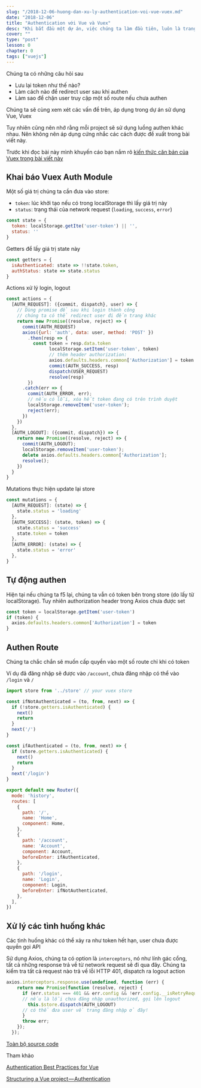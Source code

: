 ```yaml
---
slug: "/2018-12-06-huong-dan-xu-ly-authentication-voi-vue-vuex.md"
date: "2018-12-06"
title: "Authentication với Vue và Vuex"
desc: "Khi bắt đầu một dự án, việc chúng ta làm đầu tiên, luôn là trang đăng ký đăng nhập, hoặc gọi là xử lý luồng authen cho ngầu."
cover: ""
type: "post"
lesson: 0
chapter: 0
tags: ["vuejs"]
---
```



Chúng ta có những câu hỏi sau

- Lưu lại token như thế nào?
- Làm cách nào để redirect user sau khi authen
- Làm sao để chặn user truy cập một số route nếu chưa authen

Chúng ta sẽ cùng xem xét các vấn đề trên, áp dụng trong dự án sử dụng Vue, Vuex

Tuy nhiên cũng nên nhớ rằng mỗi project sẽ sử dụng luồng authen khác nhau. Nên không nên áp dụng cứng nhắc các cách được đề xuất trong bài viết này.

Trước khi đọc bài này mình khuyến cáo bạn nắm rõ [kiến thức căn bản của Vuex trong bài viết này](/2018-11-08-gioi-thieu-vuex-cho-nguoi-moi-bat-dau)


## Khai báo Vuex Auth Module

Một số giá trị chúng ta cần đưa vào store:

- `token`: lúc khởi tạo nếu có trong localStorage thì lấy giá trị này
- `status`: trạng thái của network request (`loading`, `success`, `error`)

```js
const state = {
  token: localStorage.getIte('user-token') || '',
  status: ''
}
```

Getters để lấy giá trị state này

```js
const getters = {
  isAuthenticated: state => !!state.token,
  authStatus: state => state.status
}
```

Actions xử lý login, logout

```js
const actions = {
  [AUTH_REQUEST]: ({commit, dispatch}, user) => {
    // Dùng promise để sau khi login thành công
    // chúng ta có thể redirect user đi đến trang khác
    return new Promise((resolve, reject) => { 
      commit(AUTH_REQUEST)
      axios({url: 'auth', data: user, method: 'POST' })
        .then(resp => {
          const token = resp.data.token
                localStorage.setItem('user-token', token)
                // thêm header authorization:
                axios.defaults.headers.common['Authorization'] = token
                commit(AUTH_SUCCESS, resp)
                dispatch(USER_REQUEST)
                resolve(resp)
        })
      .catch(err => {
        commit(AUTH_ERROR, err);
        // nếu có lỗi, xóa hết token đang có trên trình duyệt
        localStorage.removeItem('user-token');
        reject(err);
      })
    })
  },
  [AUTH_LOGOUT]: ({commit, dispatch}) => {
    return new Promise((resolve, reject) => {
      commit(AUTH_LOGOUT);
      localStorage.removeItem('user-token');
      delete axios.defaults.headers.common['Authorization'];
      resolve();
    })
  }
}
```

Mutations thực hiện update lại store

```js
const mutations = {
  [AUTH_REQUEST]: (state) => {
    state.status = 'loading'
  },
  [AUTH_SUCCESS]: (state, token) => {
    state.status = 'success'
    state.token = token
  },
  [AUTH_ERROR]: (state) => {
    state.status = 'error'
  },
}
```

## Tự động authen

Hiện tại nếu chúng ta f5 lại, chúng ta vẫn có token bên trong store (do lấy từ localStorage). Tuy nhiên authorization header trong Axios chưa được set

```js
const token = localStorage.getItem('user-token')
if (token) {
  axios.defaults.headers.common['Authorization'] = token
}
```

## Authen Route

Chúng ta chắc chắn sẽ muốn cấp quyền vào một số route chỉ khi có token

Ví dụ đã đăng nhập sẽ được vào `/account`, chưa đăng nhập có thể vào `/login` và `/`

```js
import store from '../store' // your vuex store 

const ifNotAuthenticated = (to, from, next) => {
  if (!store.getters.isAuthenticated) {
    next()
    return
  }
  next('/')
}

const ifAuthenticated = (to, from, next) => {
  if (store.getters.isAuthenticated) {
    next()
    return
  }
  next('/login')
}

export default new Router({
  mode: 'history',
  routes: [
    {
      path: '/',
      name: 'Home',
      component: Home,
    },
    {
      path: '/account',
      name: 'Account',
      component: Account,
      beforeEnter: ifAuthenticated,
    },
    {
      path: '/login',
      name: 'Login',
      component: Login,
      beforeEnter: ifNotAuthenticated,
    },
  ],
})
```

## Xử lý các tình huống khác

Các tình huống khác có thể xảy ra như token hết hạn, user chưa được quyền gọi API

Sử dụng Axios, chúng ta có option là `interceptors`, nó như lính gác cổng, tất cả những response trả về từ network request sẽ đi qua đây. Chúng ta kiểm tra tất cả request nào trả về lỗi HTTP 401, dispatch ra logout action

```js
axios.interceptors.response.use(undefined, function (err) {
    return new Promise(function (resolve, reject) {
      if (err.status === 401 && err.config && !err.config.__isRetryRequest) {
      // nếu là lỗi chưa đăng nhập unauthorized, gọi lên logout
        this.$store.dispatch(AUTH_LOGOUT)
      // có thể đưa user về trang đăng nhập ở đây!
      }
      throw err;
    });
  });
```



<a target="_blank" class="btn btn-default" rel="noopener noreferrer" href="https://github.com/sqreen/vue-authentication-example">Toàn bộ source code</a>


Tham khảo


<a target="_blank" rel="noopener noreferrer" href="https://blog.sqreen.io/authentication-best-practices-vue/">Authentication Best Practices for Vue</a>

<a target="_blank" rel="noopener noreferrer" href="https://medium.com/@zitko/structuring-a-vue-project-authentication-87032e5bfe16">Structuring a Vue project — Authentication</a>



